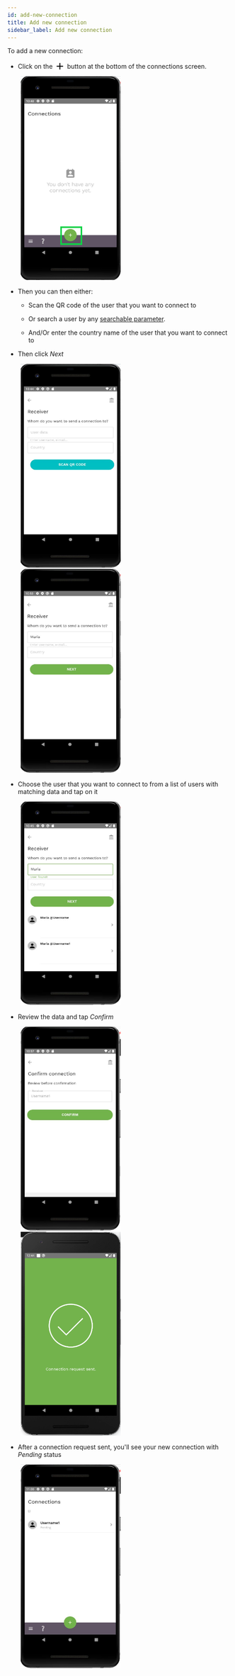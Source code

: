 ```yaml
---
id: add-new-connection
title: Add new connection
sidebar_label: Add new connection
---
```


To add a new connection:

- Click on the <img src="assets/plus-icon.png" alt="plus icon" width="25" style="margin-bottom: -7px"/> button at the bottom of the connections screen.

<img src="assets/add-connection1.png" alt="add connection" width="226" height="460" style="margin-left: 30px;"/>

- Then you can then either:

  - Scan the QR code of the user that you want to connect to

  - Or search a user by any [searchable parameter](vocabulary.md#privacy-level).  
  
  - And/Or enter the country name of the user that you want to connect to

- Then click *Next*

<img src="assets/receiver1.JPG" alt="add connection" width="226" height="460" style="display: inline; margin-left: 30px;"/>
<img src="assets/receiver3.JPG" alt="add connection" width="226" height="460" style="display: inline; margin-left: 30px;"/>

- Choose the user that you want to connect to from a list of users with matching data and tap on it

<img src="assets/receiver2.JPG" alt="add connection" width="226" height="460" style="display: inline; margin-left: 30px;"/>

- Review the data and tap *Confirm*

<img src="assets/review-connection.JPG" alt="add connection" width="226" height="460" style="display: inline; margin-left: 30px;"/>
<img src="assets/add-connection4.png" alt="add connection" width="226" height="460" style="display: inline; margin-left: 30px;"/>

- After a connection request sent, you'll see your new connection with *Pending* status
  
<img src="assets/connections.JPG" alt="add connection" width="226" height="460" style="display: inline; margin-left: 30px;"/>
